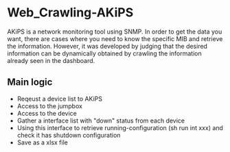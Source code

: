 # Web_Crawling-AKiPS
AKiPS is a network monitoring tool using SNMP. In order to get the data you want, there are cases where you need to know the specific MIB and retrieve the information. However, it was developed by judging that the desired information can be dynamically obtained by crawling the information already seen in the dashboard.

## Main logic
  - Reqeust a device list to AKiPS  
  - Access to the jumpbox  
  - Access to the device  
  - Gather a interface list with "down" status from each device
  - Using this interface to retrieve running-configuration (sh run int xxx) and check it has shutdown configuration
  - Save as a xlsx file
